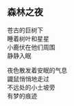## 森林之夜

苍古的巨树下<br>
睡着树叶和星星<br>
小鹿伏在他们周围<br>
静静入眠<br>

夜色散发着安眠的气息<br>
鼹鼠悄悄地走过<br>
不远处的小土坡旁<br>
有梦的痕迹<br>
